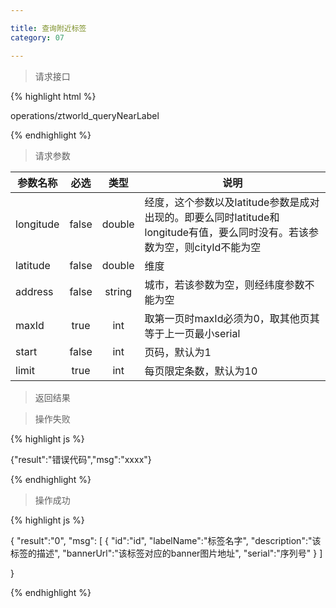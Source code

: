 ```yaml
---

title: 查询附近标签
category: 07

---
```


> 请求接口

{% highlight html %}

operations/ztworld_queryNearLabel

{% endhighlight %}

> 请求参数

|参数名称			|必选		|类型		|说明									
|-------------------|:---------:|:---------:|--------------------------------------------
|longitude          |false      |double     |经度，这个参数以及latitude参数是成对出现的。即要么同时latitude和longitude有值，要么同时没有。若该参数为空，则cityId不能为空
|latitude      	    |false      |double     |维度
|address            |false      |string     |城市，若该参数为空，则经纬度参数不能为空
|maxId				|true		|int		|取第一页时maxId必须为0，取其他页其等于上一页最小serial
|start				|false		|int		|页码，默认为1
|limit				|true		|int		|每页限定条数，默认为10

> 返回结果

> 操作失败

{% highlight js %}

{"result":"错误代码","msg":"xxxx"}

{% endhighlight %}

> 操作成功

{% highlight js %}

{
    "result":"0", 
	"msg":
	[
		{
			"id":"id",
			"labelName":"标签名字",
			"description":"该标签的描述",
			"bannerUrl":"该标签对应的banner图片地址",
			"serial":"序列号"
		}
	]
    
}

{% endhighlight %}
